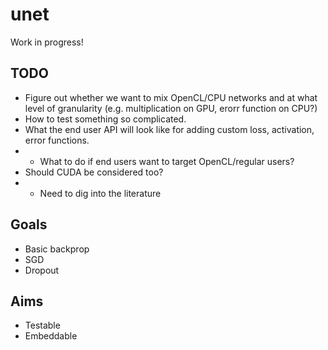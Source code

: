 # unet

Work in progress!

## TODO
* Figure out whether we want to mix OpenCL/CPU networks and at what level of granularity (e.g. multiplication on GPU, erorr function on CPU?)
* How to test something so complicated.
* What the end user API will look like for adding custom loss, activation, error functions.
* * What to do if end users want to target OpenCL/regular users?
* Should CUDA be considered too?
* * Need to dig into the literature

## Goals
* Basic backprop
* SGD
* Dropout

## Aims
* Testable
* Embeddable
